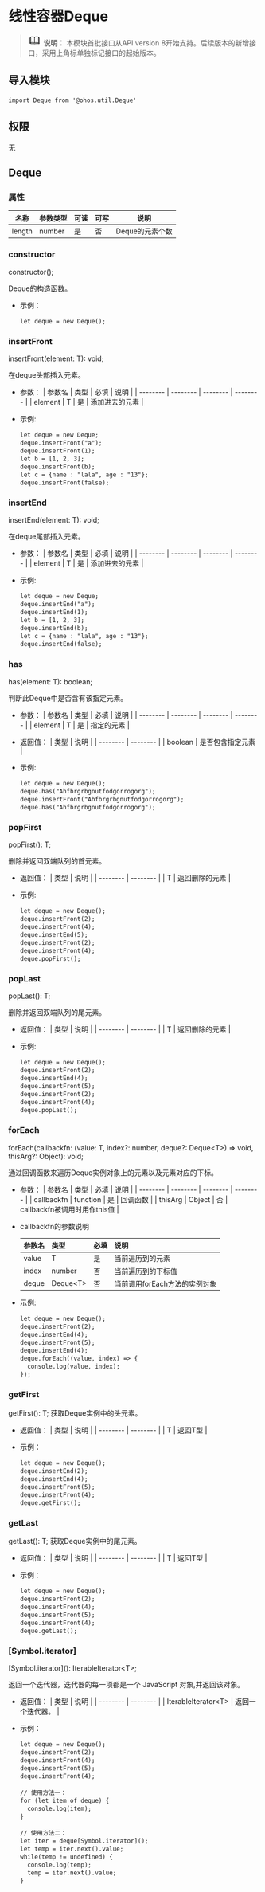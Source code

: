 # 线性容器Deque

> ![icon-note.gif](public_sys-resources/icon-note.gif) **说明：**
> 本模块首批接口从API version 8开始支持。后续版本的新增接口，采用上角标单独标记接口的起始版本。


## 导入模块

```
import Deque from '@ohos.util.Deque'  
```

## 权限

无

## Deque

### 属性

| 名称 | 参数类型 | 可读 | 可写 | 说明 |
| -------- | -------- | -------- | -------- | -------- |
| length | number | 是 | 否 | Deque的元素个数 |

### constructor

constructor();

Deque的构造函数。

- 示例：
  ```
  let deque = new Deque();
  ```

### insertFront

insertFront(element: T): void;

在deque头部插入元素。

- 参数：
  | 参数名 | 类型 | 必填 | 说明 |
  | -------- | -------- | -------- | -------- |
  | element | T | 是 | 添加进去的元素 |

- 示例:
  ```
  let deque = new Deque;
  deque.insertFront("a");
  deque.insertFront(1);
  let b = [1, 2, 3];
  deque.insertFront(b);
  let c = {name : "lala", age : "13"};
  deque.insertFront(false);
  ```
### insertEnd

insertEnd(element: T): void;

在deque尾部插入元素。

- 参数：
  | 参数名 | 类型 | 必填 | 说明 |
  | -------- | -------- | -------- | -------- |
  | element | T | 是 | 添加进去的元素 |

- 示例:
  ```
  let deque = new Deque;
  deque.insertEnd("a");
  deque.insertEnd(1);
  let b = [1, 2, 3];
  deque.insertEnd(b);
  let c = {name : "lala", age : "13"};
  deque.insertEnd(false);
  ```
### has

has(element: T): boolean;

判断此Deque中是否含有该指定元素。

- 参数：
  | 参数名 | 类型 | 必填 | 说明 |
  | -------- | -------- | -------- | -------- |
  | element | T | 是 | 指定的元素 |

- 返回值：
  | 类型 | 说明 |
  | -------- | -------- |
  | boolean | 是否包含指定元素 |

- 示例:
  ```
  let deque = new Deque();
  deque.has("Ahfbrgrbgnutfodgorrogorg");
  deque.insertFront("Ahfbrgrbgnutfodgorrogorg");
  deque.has("Ahfbrgrbgnutfodgorrogorg");
  ```
### popFirst

popFirst(): T;

删除并返回双端队列的首元素。

- 返回值：
  | 类型 | 说明 |
  | -------- | -------- |
  | T | 返回删除的元素 |

- 示例:
  ```
  let deque = new Deque();
  deque.insertFront(2);
  deque.insertFront(4);
  deque.insertEnd(5);
  deque.insertFront(2);
  deque.insertFront(4);
  deque.popFirst();
  ```
### popLast

popLast(): T;

删除并返回双端队列的尾元素。

- 返回值：
  | 类型 | 说明 |
  | -------- | -------- |
  | T | 返回删除的元素 |

- 示例:
  ```
  let deque = new Deque();
  deque.insertFront(2);
  deque.insertEnd(4);
  deque.insertFront(5);
  deque.insertFront(2);
  deque.insertFront(4);
  deque.popLast();
  ```

### forEach
forEach(callbackfn: (value: T, index?: number, deque?: Deque&lt;T&gt;) => void,
thisArg?: Object): void;

通过回调函数来遍历Deque实例对象上的元素以及元素对应的下标。

- 参数：
  | 参数名 | 类型 | 必填 | 说明 |
  | -------- | -------- | -------- | -------- |
  | callbackfn | function | 是 | 回调函数 |
  | thisArg | Object | 否 | callbackfn被调用时用作this值 |

- callbackfn的参数说明
  
  | 参数名 | 类型 | 必填 | 说明 |
  | -------- | -------- | -------- | -------- |
  | value | T | 是 | 当前遍历到的元素 |
  | index | number | 否 | 当前遍历到的下标值 |
  | deque | Deque&lt;T&gt; | 否 | 当前调用forEach方法的实例对象 |

- 示例:
  ```
  let deque = new Deque();
  deque.insertFront(2);
  deque.insertEnd(4);
  deque.insertFront(5);
  deque.insertEnd(4);
  deque.forEach((value, index) => {
    console.log(value, index);
  });
  ```

### getFirst

getFirst(): T;
获取Deque实例中的头元素。

- 返回值：
  | 类型 | 说明 |
  | -------- | -------- |
  | T | 返回T型 |


- 示例：
  ```
  let deque = new Deque();
  deque.insertEnd(2);
  deque.insertEnd(4);
  deque.insertFront(5);
  deque.insertFront(4);
  deque.getFirst();
  ```
### getLast

getLast(): T;
获取Deque实例中的尾元素。

- 返回值：
  | 类型 | 说明 |
  | -------- | -------- |
  | T | 返回T型 |


- 示例：
  ```
  let deque = new Deque();
  deque.insertFront(2);
  deque.insertFront(4);
  deque.insertFront(5);
  deque.insertFront(4);
  deque.getLast();
  ```

### [Symbol.iterator]

[Symbol.iterator]\(): IterableIterator&lt;T&gt;;


返回一个迭代器，迭代器的每一项都是一个 JavaScript 对象,并返回该对象。


- 返回值：
  | 类型 | 说明 |
  | -------- | -------- |
  | IterableIterator&lt;T&gt; | 返回一个迭代器。 |


- 示例：
  ```
  let deque = new Deque();
  deque.insertFront(2);
  deque.insertFront(4);
  deque.insertFront(5);
  deque.insertFront(4);

  // 使用方法一：
  for (let item of deque) { 
    console.log(item); 
  }

  // 使用方法二：
  let iter = deque[Symbol.iterator]();
  let temp = iter.next().value;
  while(temp != undefined) {
    console.log(temp);
    temp = iter.next().value;
  }
  ```